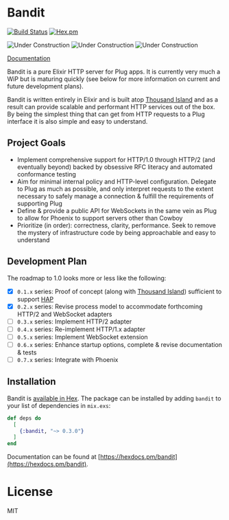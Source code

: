 # Bandit

[![Build Status](https://github.com/mtrudel/bandit/workflows/Elixir%20CI/badge.svg)](https://github.com/mtrudel/bandit/actions)
[![Hex.pm](https://img.shields.io/hexpm/v/bandit.svg?style=flat-square)](https://hex.pm/packages/bandit)

![Under Construction](http://textfiles.com/underconstruction/CoColosseumField5989Construction.gif)
![Under Construction](http://textfiles.com/underconstruction/MoMotorCity6508imagesconstruction.gif)
![Under Construction](http://textfiles.com/underconstruction/CoColosseumField5989Construction.gif)

[Documentation](https://hexdocs.pm/bandit/)

Bandit is a pure Elixir HTTP server for Plug apps. It is currently very much a WiP but is maturing quickly (see below 
for more information on current and future development plans).

Bandit is written entirely in Elixir and is built atop [Thousand Island](https://github.com/mtrudel/thousand_island) and as a result can provide scalable
and performant HTTP services out of the box. By being the simplest thing that can get from HTTP requests to a Plug
interface it is also simple and easy to understand. 

## Project Goals

* Implement comprehensive support for HTTP/1.0 through HTTP/2 (and eventually beyond) backed by obsessive RFC
  literacy and automated conformance testing
* Aim for minimal internal policy and HTTP-level configuration. Delegate to Plug as much as possible, and only 
interpret requests to the extent necessary to safely manage a connection & fulfill the requirements of supporting Plug
* Define & provide a public API for WebSockets in the same vein as Plug to allow for Phoenix to support servers other than Cowboy
* Prioritize (in order): correctness, clarity, performance. Seek to remove the mystery of infrastructure code by being
approachable and easy to understand

## Development Plan

The roadmap to 1.0 looks more or less like the following:

* [x] `0.1.x` series: Proof of concept (along with [Thousand Island](https://github.com/mtrudel/thousand_island)) sufficient to support [HAP](https://github.com/mtrudel/hap)
* [x] `0.2.x` series: Revise process model to accommodate forthcoming HTTP/2 and WebSocket adapters
* [ ] `0.3.x` series: Implement HTTP/2 adapter
* [ ] `0.4.x` series: Re-implement HTTP/1.x adapter
* [ ] `0.5.x` series: Implement WebSocket extension
* [ ] `0.6.x` series: Enhance startup options, complete & revise documentation & tests
* [ ] `0.7.x` series: Integrate with Phoenix

## Installation

Bandit is [available in Hex](https://hex.pm/docs/publish). The package can be installed
by adding `bandit` to your list of dependencies in `mix.exs`:

```elixir
def deps do
  [
    {:bandit, "~> 0.3.0"}
  ]
end
```

Documentation can be found at [https://hexdocs.pm/bandit](https://hexdocs.pm/bandit).

# License

MIT
